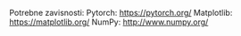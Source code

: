 Potrebne zavisnosti:
Pytorch: https://pytorch.org/
Matplotlib: https://matplotlib.org/
NumPy: http://www.numpy.org/